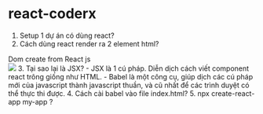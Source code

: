 # react-coderx
1. Setup 1 dự án có dùng react?
2. Cách dùng react render ra 2 element html?
 <div class="someClass"> Dom create from React js</div>
 <img src="http://lorempixel.com/400/200" />
3. Tại sao lại là JSX?
 - JSX là 1 cú pháp. Diễn dịch cách viết component react trông giống như HTML.
 - Babel là một công cụ, giúp dịch các cú pháp mới của javascript thành javascript thuần, và cũ nhất để các trình duyệt có thể thực thi được.
4. Cách cài babel vào file index.html?
5. npx create-react-app my-app ?